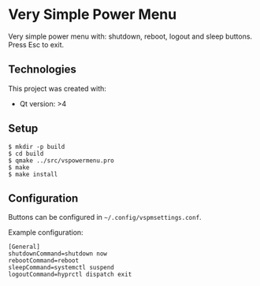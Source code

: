 # Very Simple Power Menu

Very simple power menu with: shutdown, reboot, logout and sleep buttons. Press Esc to exit.

## Technologies

This project was created with:

* Qt version: >4

## Setup

```
$ mkdir -p build
$ cd build
$ qmake ../src/vspowermenu.pro
$ make
$ make install
```

## Configuration

Buttons can be configured in ``` ~/.config/vspmsettings.conf ```.

Example configuration:

```
[General]
shutdownCommand=shutdown now
rebootCommand=reboot
sleepCommand=systemctl suspend
logoutCommand=hyprctl dispatch exit
```
